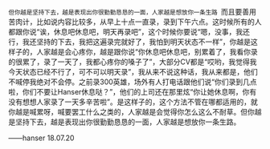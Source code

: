 `但你越是坚持下去，越是表现出你很勤勤恳恳的一面，人家越是想放你一条生路 ​`
​​​​而且要善用苦肉计，比如说内容比较多，从早上十点一直录，录到下午六点。这时候所有的人都跟你说“诶，休息吧休息吧，明天再录吧”，这个时候你要说“嗯，没事，我还行，我还坚持的下去，我把这遍录完就好了，我怕到明天状态不一样”，你越是这样子的，人家越是会心疼你，越是跟你说“你休息吧休息吧，别累着了，我看你录的很累了，录了一天了，我都心疼你的嗓子了”，大部分CV都是“哎哟，我觉得我今天状态已经不行了，可不可以明天录”，我从来不说这种话，我从来都是，他们不喊停我绝对不会停。之前录300英雄，场外有人打电话跟他们说“你们录到几点啦，你们不要让Hanser休息哒？”，他们的上司还在那里炫“你让她休息啊，你有没有想想人家录了一天多辛苦啦”。是这样子的，这个方法不管在哪都适用的，就你越是喊累呀，喊要罢工什么之类的，人家越是会觉得你怎么这么不耐草。但你越是坚持下去，越是表现出你很勤勤恳恳的一面，人家越是想放你一条生路。

 ——hanser 18.07.20 
<!-- ##{"timestamp":1532448000}## -->